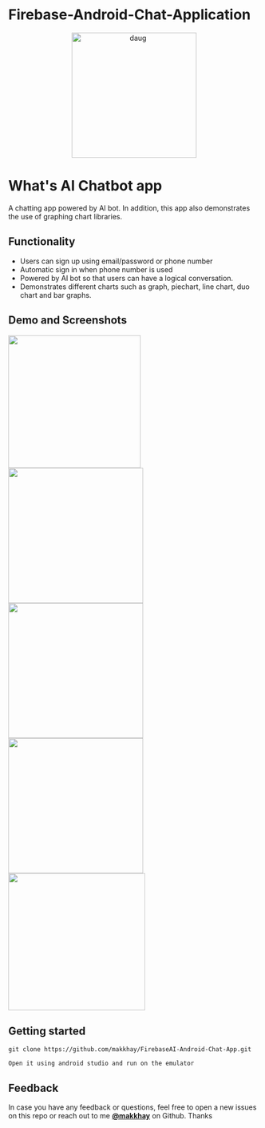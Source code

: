 # Firebase-Android-Chat-Application
<p align="center">
  <a href="https://github.com/makkhay/CameraTranslate2">
    <img alt="daug" src="https://github.com/makkhay/CameraTranslate2/blob/master/ScreenShots/camera_icon.png" width="250">
  </a>
</p>


# What's AI Chatbot app 
A chatting app powered by AI bot. In addition, this app also demonstrates the use of graphing chart libraries. 



## Functionality
- Users can sign up using email/password or phone number
- Automatic sign in when phone number is used  
- Powered by AI bot so that users can have a logical conversation.
- Demonstrates different charts such as graph, piechart, line chart, duo chart and bar graphs.


## Demo and Screenshots
<div style={{display: flex; flex-direction: row}}>
  <img src="ScreenShots/onboard.png" width="265" />
  <img src="ScreenShots/1.png" width="270" />
  <img src="ScreenShots/4.png" width="270" />
 
</div>

<div style={{display: flex; flex-direction: row}}>
  <img src="ScreenShots/scan.png" width="270" />
  <img src="ScreenShots/3.png" width="274" />
 


</div>

## Getting started

```
git clone https://github.com/makkhay/FirebaseAI-Android-Chat-App.git

Open it using android studio and run on the emulator 
```



## Feedback

In case you have any feedback or questions, feel free to open a new issues on this repo or reach out to me [**@makkhay**](https://github.com/makkhay) on Github. Thanks





